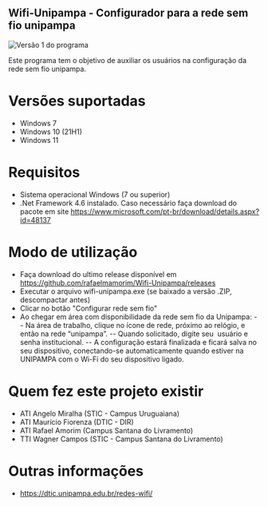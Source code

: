 ﻿## Wifi-Unipampa -  Configurador para a rede sem fio unipampa

![Versão 1 do programa](http://iliv.unipampa.edu.br/img/tela-wifi-unipampa-v1.png "")

Este programa tem o objetivo de auxiliar os usuários na configuração da rede sem fio unipampa. 

# Versões suportadas
* Windows 7 
* Windows 10 (21H1)
* Windows 11

# Requisitos
* Sistema operacional Windows (7 ou superior)
* .Net Framework 4.6 instalado. Caso necessário faça download do pacote em site https://www.microsoft.com/pt-br/download/details.aspx?id=48137

# Modo de utilização
* Faça download do ultimo release disponível em https://github.com/rafaelmamorim/Wifi-Unipampa/releases
* Executar o arquivo wifi-unipampa.exe (se baixado a versão .ZIP, descompactar antes)
* Clicar no botão "Configurar rede sem fio"
* Ao chegar em área com disponibilidade da rede sem fio da Unipampa:
-- Na área de trabalho, clique no ícone de rede, próximo ao relógio, e então na rede “unipampa”.
-- Quando solicitado, digite seu ​ usuário e senha institucional​.
-- A configuração estará finalizada e ficará salva no seu dispositivo, conectando-se automaticamente quando estiver na UNIPAMPA com o Wi-Fi do seu dispositivo ligado.

# Quem fez este projeto existir
- ATI Angelo Miralha (STIC - Campus Uruguaiana)
- ATI Maurício Fiorenza (DTIC - DIR)
- ATI Rafael Amorim (Campus Santana do Livramento)
- TTI Wagner Campos (STIC - Campus Santana do Livramento)

# Outras informações
* https://dtic.unipampa.edu.br/redes-wifi/
